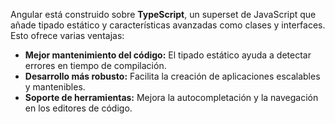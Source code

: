 Angular está construido sobre **TypeScript**, un superset de JavaScript que añade tipado estático y características avanzadas como clases y interfaces. Esto ofrece varias ventajas:

- **Mejor mantenimiento del código:** El tipado estático ayuda a detectar errores en tiempo de compilación.
- **Desarrollo más robusto:** Facilita la creación de aplicaciones escalables y mantenibles.
- **Soporte de herramientas:** Mejora la autocompletación y la navegación en los editores de código.